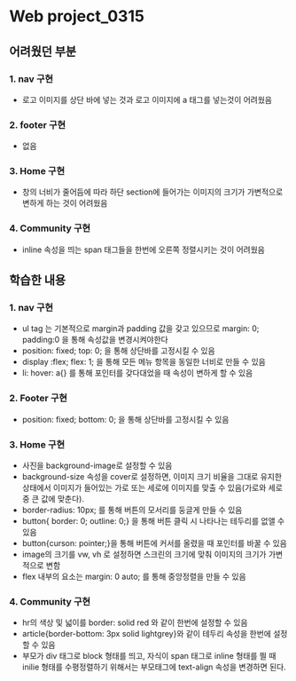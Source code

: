 # Web project_0315

## 어려웠던 부분

### 1. nav 구현

* 로고 이미지를 상단 바에 넣는 것과 로고 이미지에 a 태그를 넣는것이 어려웠음

### 2. footer 구현

* 없음

### 3. Home 구현

* 창의 너비가 줄어듬에 따라 하단 section에 들어가는 이미지의 크기가 가변적으로 변하게 하는 것이 어려웠음

### 4. Community 구현

* inline 속성을 띄는 span 태그들을 한번에 오른쪽 정렬시키는 것이 어려웠음



## 학습한 내용

### 1. nav 구현

* ul tag 는 기본적으로 margin과 padding 값을 갖고 있으므로 margin: 0; padding:0 을 통해 속성값을 변경시켜야한다
* position: fixed; top: 0; 을 통해 상단바를 고정시킬 수 있음
* display :flex; flex: 1; 을 통해 모든 메뉴 항목을 동일한 너비로 만들 수 있음
* li: hover: a{} 를 통해 포인터를 갖다대었을 때 속성이 변하게 할 수 있음

### 2. Footer 구현

* position: fixed; bottom: 0; 을 통해 상단바를 고정시킬 수 있음

### 3. Home 구현

* 사진을 background-image로 설정할 수 있음
* background-size 속성을 cover로 설정하면, 이미지 크기 비율을 그대로 유지한 상태에서 이미지가 들어있는 가로 또는 세로에 이미지를 맞출 수 있음(가로와 세로 중 큰 값에 맞춘다).
* border-radius: 10px; 를 통해 버튼의 모서리를 둥글게 만들 수 있음
* button{ border: 0; outline: 0;} 을 통해 버튼 클릭 시 나타나는 테두리를 없앨 수 있음
* button{curson: pointer;}을 통해 버튼에 커서를 올렸을 때 포인터를 바꿀 수 있음
* image의 크기를 vw, vh 로 설정하면 스크린의 크기에 맞춰 이미지의 크기가 가변적으로 변함
* flex 내부의 요소는 margin: 0 auto; 를 통해 중앙정렬을 만들 수 있음

### 4. Community 구현

* hr의 색상 및 넓이를 border: solid red 와 같이 한번에 설정할 수 있음
* article{border-bottom: 3px solid lightgrey}와 같이 테두리 속성을 한번에 설정할 수 있음
* 부모가 div 태그로 block 형태를 띄고, 자식이 span 태그로 inline 형태를 띌 때 inilie 형태를 수평정렬하기 위해서는 부모태그에 text-align 속성을 변경하면 된다.